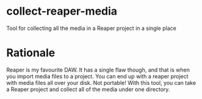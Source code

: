 # collect-reaper-media
Tool for collecting all the media in a Reaper project in a single place

# Rationale
Reaper is my favourite DAW. It has a single flaw though, and that is when you import media files to a project. You can end up with a reaper project with media files all over your disk. Not portable! With this tool, you can take a Reaper project and collect all of the media under one directory.
